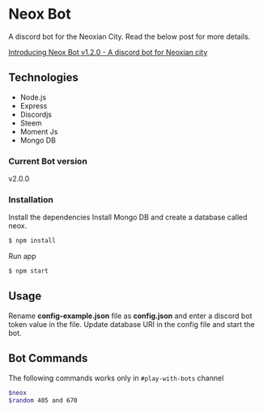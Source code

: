 # Neox Bot

A discord bot for the Neoxian City. Read the below post for more details.

[Introducing Neox Bot v1.2.0 - A discord bot for Neoxian city](https://steempeak.com/@bala41288/introducing-neox-bot-v1-2-0-a-discord-bot-for-neoxian-city)

## Technologies
* Node.js
* Express
* Discordjs
* Steem
* Moment Js
* Mongo DB

### Current Bot version
v2.0.0

### Installation

Install the dependencies
Install Mongo DB and create a database called neox.

```sh
$ npm install
```
Run app

```sh
$ npm start
```

## Usage

Rename **config-example.json** file as **config.json** and enter a discord bot token value in the file. 
Update database URI in the config file and start the bot. 

## Bot Commands

The following commands works only in `#play-with-bots` channel

```sh
$neox
$random 405 and 670
```